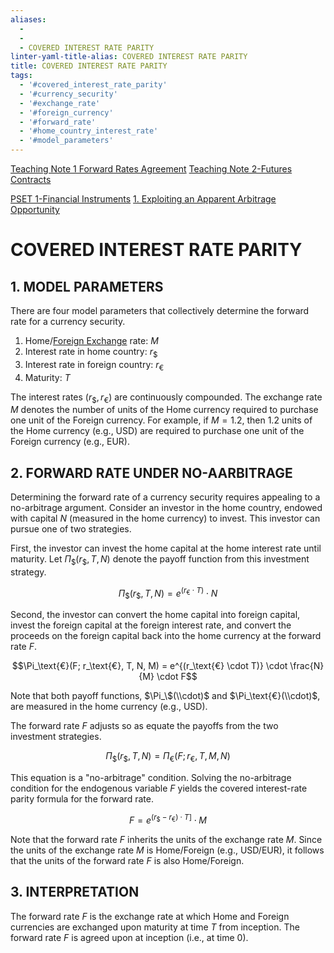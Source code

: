 ```yaml
---
aliases:
  - 
  - 
  - COVERED INTEREST RATE PARITY
linter-yaml-title-alias: COVERED INTEREST RATE PARITY
title: COVERED INTEREST RATE PARITY
tags:
  - '#covered_interest_rate_parity'
  - '#currency_security'
  - '#exchange_rate'
  - '#foreign_currency'
  - '#forward_rate'
  - '#home_country_interest_rate'
  - '#model_parameters'
---
```

[Teaching Note 1 Forward Rates Agreement](Teaching%20Note%201%20Forward%20Rates%20Agreement)
[Teaching Note 2-Futures Contracts](Teaching%20Note%202-Futures%20Contracts.md)

[PSET 1-Financial Instruments](PSET%201-Financial%20Instruments.md)
[1. Exploiting an Apparent Arbitrage Opportunity](1.%20Exploiting%20an%20Apparent%20Arbitrage%20Opportunity.md)

# COVERED INTEREST RATE PARITY
## 1. MODEL PARAMETERS

There are four model parameters that collectively determine the forward rate for a currency security.

1. Home/[Foreign Exchange](Foreign%20Exchange%20Quoting%20Conventions.md) rate: $M$
2. Interest rate in home country: $r_\$$
3. Interest rate in foreign country: $r_\text{€}$
4. Maturity: $T$

The interest rates $(r_\$, r_\text{€})$ are continuously compounded. The exchange rate $M$ denotes the number of units of the Home currency required to purchase one unit of the Foreign currency. For example, if $M = 1.2$, then 1.2 units of the Home currency (e.g., USD) are required to purchase one unit of the Foreign currency (e.g., EUR).

## 2. FORWARD RATE UNDER NO-AARBITRAGE

Determining the forward rate of a currency security requires appealing to a no-arbitrage argument. Consider an investor in the home country, endowed with capital $N$ (measured in the home currency) to invest. This investor can pursue one of two strategies.

First, the investor can invest the home capital at the home interest rate until maturity. Let $\Pi_\$(r_\$, T, N)$ denote the payoff function from this investment strategy.

$$\Pi_\$(r_\$, T, N) = e^{(r_\text{€} \cdot T)} \cdot N$$

Second, the investor can convert the home capital into foreign capital, invest the foreign capital at the foreign interest rate, and convert the proceeds on the foreign capital back into the home currency at the forward rate $F$.

$$\Pi_\text{€}(F; r_\text{€}, T, N, M) = e^{(r_\text{€} \cdot T)} \cdot \frac{N}{M} \cdot F$$

Note that both payoff functions, $\Pi_\$(\\cdot)$ and $\Pi_\text{€}(\\cdot)$, are measured in the home currency (e.g., USD).

The forward rate $F$ adjusts so as equate the payoffs from the two investment strategies.

$$\Pi_\$(r_\$, T, N) = \Pi_\text{€}(F; r_\text{€}, T, M, N)$$

This equation is a "no-arbitrage" condition. Solving the no-arbitrage condition for the endogenous variable $F$ yields the covered interest-rate parity formula for the forward rate.

$$F = e^{(r_\$ - r_\text{€}) \cdot T]} \cdot M$$

Note that the forward rate $F$ inherits the units of the exchange rate $M$. Since the units of the exchange rate $M$ is Home/Foreign (e.g., USD/EUR), it follows that the units of the forward rate $F$ is also Home/Foreign.

## 3. INTERPRETATION

The forward rate $F$ is the exchange rate at which Home and Foreign currencies are exchanged upon maturity at time $T$ from inception. The forward rate $F$ is agreed upon at inception (i.e., at time 0).